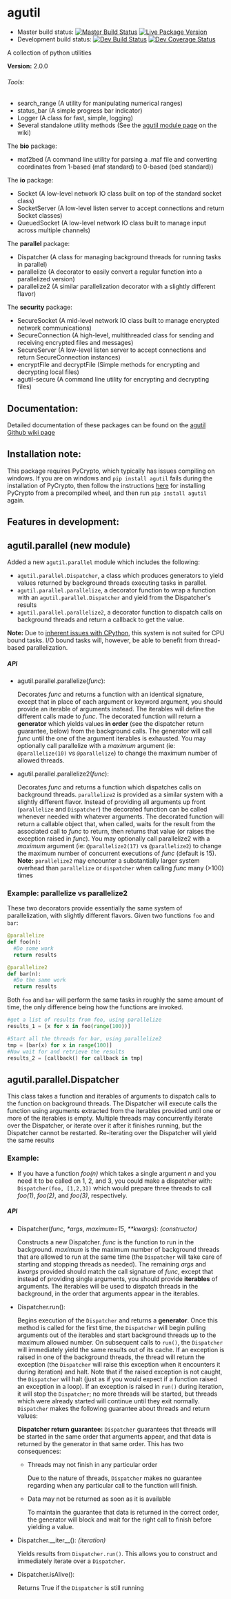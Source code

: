 # agutil
* Master build status: [![Master Build Status](https://travis-ci.org/agraubert/agutil.svg?branch=master)](https://travis-ci.org/agraubert/agutil) [![Live Package Version](https://img.shields.io/pypi/v/agutil.svg)](https://pypi.python.org/pypi/agutil)
* Development build status: [![Dev Build Status](https://travis-ci.org/agraubert/agutil.svg?branch=dev)](https://travis-ci.org/agraubert/agutil) [![Dev Coverage Status](https://coveralls.io/repos/github/agraubert/agutil/badge.svg?branch=dev)](https://coveralls.io/github/agraubert/agutil?branch=dev)

A collection of python utilities

__Version:__ 2.0.0

###### Tools:
* search_range (A utility for manipulating numerical ranges)
* status_bar (A simple progress bar indicator)
* Logger (A class for fast, simple, logging)
* Several standalone utility methods (See the [agutil module page](https://github.com/agraubert/agutil/wiki/agutil-%28main-module%29) on the wiki)

The __bio__ package:

* maf2bed (A command line utility for parsing a .maf file and converting coordinates from 1-based (maf standard) to 0-based (bed standard))

The __io__ package:

* Socket (A low-level network IO class built on top of the standard socket class)
* SocketServer (A low-level listen server to accept connections and return Socket classes)
* QueuedSocket (A low-level network IO class built to manage input across multiple channels)

The __parallel__ package:

* Dispatcher (A class for managing background threads for running tasks in parallel)
* parallelize (A decorator to easily convert a regular function into a parallelized version)
* parallelize2 (A similar parallelization decorator with a slightly different flavor)

The __security__ package:

* SecureSocket (A mid-level network IO class built to manage encrypted network communications)
* SecureConnection (A high-level, multithreaded class for sending and receiving encrypted files and messages)
* SecureServer (A low-level listen server to accept connections and return SecureConnection instances)
* encryptFile and decryptFile (Simple methods for encrypting and decrypting local files)
* agutil-secure (A command line utility for encrypting and decrypting files)

## Documentation:
Detailed documentation of these packages can be found on the [agutil Github wiki page](https://github.com/agraubert/agutil/wiki)

## Installation note:
This package requires PyCrypto, which typically has issues compiling on windows.  If you are on windows and `pip install agutil` fails during the installation of PyCrypto, then follow the instructions [here](https://github.com/sfbahr/PyCrypto-Wheels) for installing PyCrypto from a precompiled wheel, and then run `pip install agutil` again.

## Features in development:

## agutil.parallel (new module)
Added a new `agutil.parallel` module which includes the following:
* `agutil.parallel.Dispatcher`, a class which produces generators to yield values
returned by background threads executing tasks in parallel.
* `agutil.parallel.parallelize`, a decorator function to wrap a function with an
`agutil.parallel.Dispatcher` and yield from the Dispatcher's results
* `agutil.parallel.parallelize2`, a decorator function to dispatch calls on background
threads and return a callback to get the value.

**Note:** Due to
[inherent issues with CPython](https://wiki.python.org/moin/GlobalInterpreterLock),
this system is not suited for CPU bound tasks. I/O bound tasks will, however, be able
to benefit from thread-based parallelization.

##### API
* agutil.parallel.parallelize(_func_):

  Decorates _func_ and returns a function with an identical signature, except that
  in place of each argument or keyword argument, you should provide an iterable of
  arguments instead. The iterables will define the different calls made to _func_.
  The decorated function will return a **generator** which yields values **in order**
  (see the dispatcher return guarantee, below) from the background calls. The generator
  will call _func_ until the one of the argument iterables is exhausted. You may
  optionally call parallelize with a _maximum_ argument (ie: `@parallelize(10)` vs `@parallelize`)
  to change the maximum number of allowed threads.

* agutil.parallel.parallelize2(_func_):

  Decorates _func_ and returns a function which dispatches calls on background threads.
  `parallelize2` is provided as a similar system with a slightly different flavor.
  Instead of providing all arguments up front (`parallelize` and `Dispatcher`)
  the decorated function can be called whenever needed with whatever arguments.
  The decorated function will return a callable object that, when called, waits
  for the result from the associated call to _func_ to return, then returns that
  value (or raises the exception raised in _func_). You may optionally call parallelize2
  with a _maximum_ argument (ie: `@parallelize2(17)` vs `@parallelize2`)
  to change the maximum number of concurrent executions of _func_ (default is 15).
  **Note:** `parallelize2` may encounter a substantially larger system overhead
  than `parallelize` or `dispatcher` when calling _func_ many (>100) times

### Example: parallelize vs parallelize2
These two decorators provide essentially the same system of parallelization, with
slightly different flavors.  Given two functions `foo` and `bar`:
```python
@parallelize
def foo(n):
  #Do some work
  return results

@parallelize2
def bar(n):
  #Do the same work
  return results
```

Both `foo` and `bar` will perform the same tasks in roughly the same amount of time,
the only difference being how the functions are invoked.

```python
#get a list of results from foo, using parallelize
results_1 = [x for x in foo(range(100))]

#Start all the threads for bar, using parallelize2
tmp = [bar(x) for x in range(100)]
#Now wait for and retrieve the results
results_2 = [callback() for callback in tmp]
```


## agutil.parallel.Dispatcher
This class takes a function and iterables of arguments to dispatch calls to the function
on background threads. The Dispatcher will execute calls the function using arguments
extracted from the iterables provided until one or more of the iterables is empty.
Multiple threads may concurrently iterate over the Dispatcher, or iterate over it
after it finishes running, but the Dispatcher cannot be restarted.  Re-iterating
over the Dispatcher will yield the same results

### Example:
* If you have a function _foo(n)_ which takes a single argument _n_ and you need
it to be called on 1, 2, and 3, you could make a dispatcher with:
`Dispatcher(foo, [1,2,3])` which would prepare three threads to call _foo(1)_,
_foo(2)_, and _foo(3)_, respectively.

##### API
* Dispatcher(_func_, _\*args_, _maximum=15_, _\*\*kwargs_): _(constructor)_

  Constructs a new Dispatcher.  _func_ is the function to run in the background.
  _maximum_ is the maximum number of background threads that are allowed to run at
  the same time (the `Dispatcher` will take care of starting and stopping threads
    as needed). The remaining _args_ and _kwargs_ provided should match the call
  signature of _func_, except that instead of providing single arguments, you should
  provide **iterables** of arguments.  The iterables will be used to dispatch threads
  in the background, in the order that arguments appear in the iterables.

* Dispatcher.run():

  Begins execution of the `Dispatcher` and returns a **generator**. Once this method
  is called for the first time, the `Dispatcher` will begin pulling arguments out
  of the iterables and start background threads up to the maximum allowed number.
  On subsequent calls to `run()`, the `Dispatcher` will immediately yield the same
  results out of its cache. If an exception is raised in one of the background threads,
  the thread will return the exception (the `Dispatcher` will raise this exception
  when it encounters it during iteration) and halt. Note that if the raised exception
  is not caught, the `Dispatcher` will halt (just as if you would expect if a function
  raised an exception in a loop). If an exception is raised in `run()` during iteration,
  it will stop the `Dispatcher`; no more threads will be started, but threads which
  were already started will continue until they exit normally.
  `Dispatcher` makes the following guarantee about
  threads and return values:

  **Dispatcher return guarantee:** `Dispatcher` guarantees that threads will be started
  in the same order that arguments appear, and that data is returned by the generator
  in that same order. This has two consequences:
  * Threads may not finish in any particular order

    Due to the nature of threads, `Dispatcher` makes no guarantee regarding when
    any particular call to the function will finish.

  * Data may not be returned as soon as it is available

    To maintain the guarantee that data is returned in the correct order, the generator
    will block and wait for the right call to finish before yielding a value.

* Dispatcher.\_\_iter\_\_(): _(iteration)_

  Yields results from `Dispatcher.run()`.  This allows you to construct and immediately
  iterate over a `Dispatcher`.

* Dispatcher.isAlive():

  Returns True if the `Dispatcher` is still running
